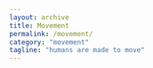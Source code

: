 ```yaml
---
layout: archive
title: Movement
permalink: /movement/
category: "movement"
tagline: "humans are made to move"
---
```

